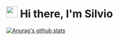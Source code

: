 <h1><img src="https://emojis.slackmojis.com/emojis/images/1531849430/4246/blob-sunglasses.gif?1531849430" width="30"/> Hi there, I'm Silvio</h1>

[![Anurag's github stats](https://github-readme-stats.vercel.app/api?username=SilSever&theme=merko)](https://github.com/SilSever/github-readme-stats)

